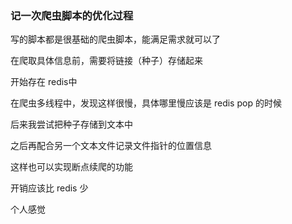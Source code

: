 ### 记一次爬虫脚本的优化过程

写的脚本都是很基础的爬虫脚本，能满足需求就可以了

在爬取具体信息前，需要将链接（种子）存储起来

开始存在 redis中

在爬虫多线程中，发现这样很慢，具体哪里慢应该是 redis pop 的时候

后来我尝试把种子存储到文本中

之后再配合另一个文本文件记录文件指针的位置信息

这样也可以实现断点续爬的功能

开销应该比 redis 少

个人感觉